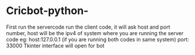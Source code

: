 # Cricbot-python-
First run the servercode 
run the client code, it will ask host and port number, host will be the ipv4 of system where you are running the server code
eg: host:127.0.0.1 (if you are running both codes in same system)
    port: 33000
Tkinter interface will open for bot    
    
    
